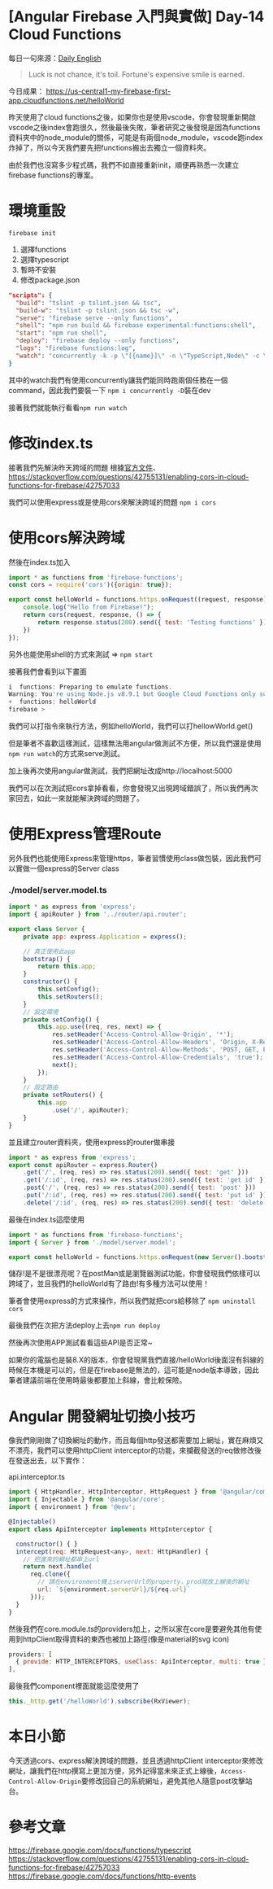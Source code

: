 # [Angular Firebase 入門與實做] Day-14 Cloud Functions

每日一句來源：[Daily English](https://play.google.com/store/apps/details?id=net.eocbox.dailysentence)

> Luck is not chance, it's toil. Fortune's expensive smile is earned.

今日成果： https://us-central1-my-firebase-first-app.cloudfunctions.net/helloWorld

昨天使用了cloud functions之後，如果你也是使用vscode，你會發現重新開啟vscode之後index會跑很久，然後最後失敗，筆者研究之後發現是因為functions資料夾中的node_module的關係，可能是有兩個node_module，vscode跑index炸掉了，所以今天我們要先把functions搬出去獨立一個資料夾。

由於我們也沒寫多少程式碼，我們不如直接重新init，順便再熟悉一次建立firebase functions的專案。

# 環境重設

`firebase init`
1. 選擇functions
2. 選擇typescript
3. 暫時不安裝
4. 修改package.json 
```json
"scripts": {
  "build": "tslint -p tslint.json && tsc",
  "build-w": "tslint -p tslint.json && tsc -w",
  "serve": "firebase serve --only functions",
  "shell": "npm run build && firebase experimental:functions:shell",
  "start": "npm run shell",
  "deploy": "firebase deploy --only functions",
  "logs": "firebase functions:log",
  "watch": "concurrently -k -p \"[{name}]\" -n \"TypeScript,Node\" -c \"yellow.bold,cyan.bold,green.bold\" \"npm run build-w\" \"npm run serve\""
}
```

其中的watch我們有使用concurrently讓我們能同時跑兩個任務在一個command，因此我們要裝一下
`npm i concurrently -D`裝在dev

接著我們就能執行看看`npm run watch`

# 修改index.ts

接著我們先解決昨天跨域的問題
根據[官方文件](https://firebase.google.com/docs/functions/http-events)、
https://stackoverflow.com/questions/42755131/enabling-cors-in-cloud-functions-for-firebase/42757033

我們可以使用express或是使用cors來解決跨域的問題 
`npm i cors`

# 使用cors解決跨域

然後在index.ts加入
```js
import * as functions from 'firebase-functions';
const cors = require('cors')({origin: true});

export const helloWorld = functions.https.onRequest((request, response) => {
    console.log("Hello from Firebase!");
    return cors(request, response, () => {
        return response.status(200).send({ test: 'Testing functions' });
    })
});
```

另外也能使用shell的方式來測試 => `npm start`

接著我們會看到以下畫面
```js
i  functions: Preparing to emulate functions.
Warning: You're using Node.js v8.9.1 but Google Cloud Functions only supports v6.11.5.
+  functions: helloWorld
firebase >
```
我們可以打指令來執行方法，例如helloWorld，我們可以打hellowWorld.get()

但是筆者不喜歡這樣測試，這樣無法用angular做測試不方便，所以我們還是使用`npm run watch`的方式來serve測試。

加上後再次使用angular做測試，我們把網址改成http://localhost:5000

我們可以在次測試把cors拿掉看看，你會發現又出現跨域錯誤了，所以我們再次家回去，如此一來就能解決跨域的問題了。

# 使用Express管理Route

另外我們也能使用Express來管理https，筆者習慣使用class做包裝，因此我們可以實做一個express的Server class

### ./model/server.model.ts
```js
import * as express from 'express';
import { apiRouter } from '../router/api.router';

export class Server {
    private app: express.Application = express();

    // 真正使用此app
    bootstrap() {
        return this.app;
    }
    constructor() {
        this.setConfig();
        this.setRouters();
    }
    // 設定環境
    private setConfig() {
        this.app.use((req, res, next) => {
            res.setHeader('Access-Control-Allow-Origin', '*');
            res.setHeader('Access-Control-Allow-Headers', 'Origin, X-Requested-With, Content-Type, Accept, Authorization');
            res.setHeader('Access-Control-Allow-Methods', 'POST, GET, PATCH, DELETE, OPTIONS');
            res.setHeader('Access-Control-Allow-Credentials', 'true');
            next();
        });
    }
    // 設定路由
    private setRouters() {
        this.app
            .use('/', apiRouter);
    }
}
```
並且建立router資料夾，使用express的router做串接

```js
import * as express from 'express';
export const apiRouter = express.Router()
    .get('/', (req, res) => res.status(200).send({ test: 'get' }))
    .get('/:id', (req, res) => res.status(200).send({ test: 'get id' }))
    .post('/', (req, res) => res.status(200).send({ test: 'post' }))
    .put('/:id', (req, res) => res.status(200).send({ test: 'put id' }))
    .delete('/:id', (req, res) => res.status(200).send({ test: 'delete id' }))
```

最後在index.ts這麼使用
```js
import * as functions from 'firebase-functions';
import { Server } from './model/server.model';

export const helloWorld = functions.https.onRequest(new Server().bootstrap());
```

儲存!是不是很漂亮呢？在postMan或是瀏覽器測試功能，你會發現我們依樣可以跨域了，並且我們的helloWorld有了路由!有多種方法可以使用！

筆者會使用express的方式來操作，所以我們就把cors給移除了 `npm uninstall cors`

最後我們在次把方法deploy上去`npm run deploy`

然後再次使用APP測試看看這些API是否正常~

如果你的電腦也是裝8.X的版本，你會發現黨我們直接/helloWorld後面沒有斜線的時候在本機是可以的，但是在firebase是無法的，這可能是node版本導致，因此筆者建議前端在使用時最後都要加上斜線，會比較保險。

# Angular 開發網址切換小技巧

像我們剛剛做了切換網址的動作，而且每個http發送都需要加上網址，實在麻煩又不漂亮，我們可以使用httpClient interceptor的功能，來攔截發送的req做修改後在發送出去，以下實作：

api.interceptor.ts
```js
import { HttpHandler, HttpInterceptor, HttpRequest } from '@angular/common/http';
import { Injectable } from '@angular/core';
import { environment } from '@env';

@Injectable()
export class ApiInterceptor implements HttpInterceptor {

  constructor() { }
  intercept(req: HttpRequest<any>, next: HttpHandler) {
    // 把進來的網址都串上url
    return next.handle(
      req.clone({
        // 請在environment機上serverUrl的property，prod就放上線後的網址
        url: `${environment.serverUrl}/${req.url}` 
      }));
  }
}
```

然後我們在core.module.ts的providers加上，之所以家在core是要避免其他有使用到httpClient取得資料的東西也被加上路徑(像是material的svg icon)
```js
providers: [
  { provide: HTTP_INTERCEPTORS, useClass: ApiInterceptor, multi: true },
],
```

最後我們component裡面就能這麼使用了
```js
this._http.get('/helloWorld').subscribe(RxViewer);
```

# 本日小節
今天透過cors、express解決跨域的問題，並且透過httpClient interceptor來修改網址，讓我們在http撰寫上更加方便，另外記得當未來正式上線後，`Access-Control-Allow-Origin`要修改回自己的系統網址，避免其他人隨意post攻擊站台。


# 參考文章
https://firebase.google.com/docs/functions/typescript
https://stackoverflow.com/questions/42755131/enabling-cors-in-cloud-functions-for-firebase/42757033
https://firebase.google.com/docs/functions/http-events
